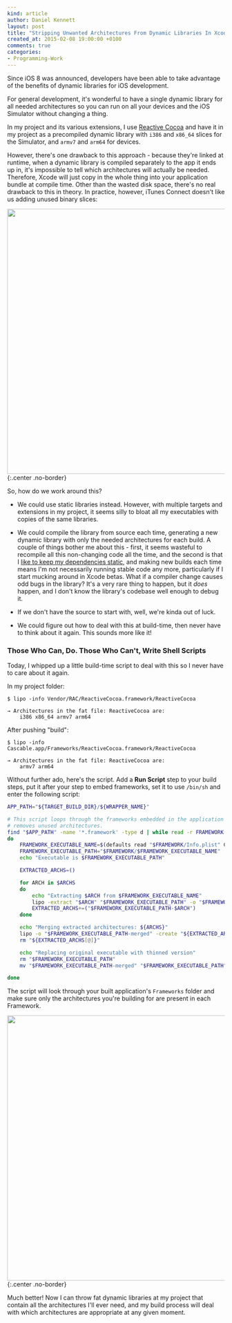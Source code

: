 ```yaml
---
kind: article
author: Daniel Kennett
layout: post
title: "Stripping Unwanted Architectures From Dynamic Libraries In Xcode"
created_at: 2015-02-08 19:00:00 +0100
comments: true
categories:
- Programming-Work
---
```


Since iOS 8 was announced, developers have been able to take advantage of the benefits of dynamic libraries for iOS development.

For general development, it's wonderful to have a single dynamic library for all needed architectures so you can run on all your devices and the iOS Simulator without changing a thing.

In my project and its various extensions, I use [Reactive Cocoa](https://github.com/ReactiveCocoa/ReactiveCocoa) and have it in my project as a precompiled dynamic library with `i386` and `x86_64` slices for the Simulator, and `armv7` and `arm64` for devices.

However, there's one drawback to this approach - because they're linked at runtime, when a dynamic library is compiled separately to the app it ends up in, it's impossible to tell which architectures will actually be needed. Therefore, Xcode will just copy in the whole thing into your application bundle at compile time. Other than the wasted disk space, there's no real drawback to this in theory. In practice, however, iTunes Connect doesn't like us adding unused binary slices:

<img src="/pictures/iTC-Unsupported-Archs.png" width="614" />
{:.center .no-border}

So, how do we work around this?

- We could use static libraries instead. However, with multiple targets and extensions in my project, it seems silly to bloat all my executables with copies of the same libraries.

- We could compile the library from source each time, generating a new dynamic library with only the needed architectures for each build. A couple of things bother me about this - first, it seems wasteful to recompile all this non-changing code all the time, and the second is that I [like to keep my dependencies static](/blog/2015/01/secret-diary-of-a-side-project-part-2/), and making new builds each time means I'm not necessarily running stable code any more, particularly if I start mucking around in Xcode betas. What if a compiler change causes odd bugs in the library? It's a very rare thing to happen, but it *does* happen, and I don't know the library's codebase well enough to debug it.  

- If we don't have the source to start with, well, we're kinda out of luck.

- We could figure out how to deal with this at build-time, then never have to think about it again. This sounds more like it!

### Those Who Can, Do. Those Who Can't, Write Shell Scripts

Today, I whipped up a little build-time script to deal with this so I never have to care about it again.

In my project folder:

~~~~~~~~
$ lipo -info Vendor/RAC/ReactiveCocoa.framework/ReactiveCocoa

→ Architectures in the fat file: ReactiveCocoa are:
    i386 x86_64 armv7 arm64
~~~~~~~~

After pushing "build":

~~~~~~~~
$ lipo -info Cascable.app/Frameworks/ReactiveCocoa.framework/ReactiveCocoa

→ Architectures in the fat file: ReactiveCocoa are:
    armv7 arm64
~~~~~~~~

Without further ado, here's the script. Add a **Run Script** step to your build steps, put it after your step to embed frameworks, set it to use `/bin/sh` and enter the following script:

~~~~~~~~ bash
APP_PATH="${TARGET_BUILD_DIR}/${WRAPPER_NAME}"

# This script loops through the frameworks embedded in the application and
# removes unused architectures.
find "$APP_PATH" -name '*.framework' -type d | while read -r FRAMEWORK
do
    FRAMEWORK_EXECUTABLE_NAME=$(defaults read "$FRAMEWORK/Info.plist" CFBundleExecutable)
    FRAMEWORK_EXECUTABLE_PATH="$FRAMEWORK/$FRAMEWORK_EXECUTABLE_NAME"
    echo "Executable is $FRAMEWORK_EXECUTABLE_PATH"

    EXTRACTED_ARCHS=()

    for ARCH in $ARCHS
    do
        echo "Extracting $ARCH from $FRAMEWORK_EXECUTABLE_NAME"
        lipo -extract "$ARCH" "$FRAMEWORK_EXECUTABLE_PATH" -o "$FRAMEWORK_EXECUTABLE_PATH-$ARCH"
        EXTRACTED_ARCHS+=("$FRAMEWORK_EXECUTABLE_PATH-$ARCH")
    done

    echo "Merging extracted architectures: ${ARCHS}"
    lipo -o "$FRAMEWORK_EXECUTABLE_PATH-merged" -create "${EXTRACTED_ARCHS[@]}"
    rm "${EXTRACTED_ARCHS[@]}"

    echo "Replacing original executable with thinned version"
    rm "$FRAMEWORK_EXECUTABLE_PATH"
    mv "$FRAMEWORK_EXECUTABLE_PATH-merged" "$FRAMEWORK_EXECUTABLE_PATH"

done
~~~~~~~~

The script will look through your built application's `Frameworks` folder and make sure only the architectures you're building for are present in each Framework.

<img src="/pictures/iTC-Success.png" width="614" />
{:.center .no-border}

Much better! Now I can throw fat dynamic libraries at my project that contain all the architectures I'll ever need, and my build process will deal with which architectures are appropriate at any given moment.
